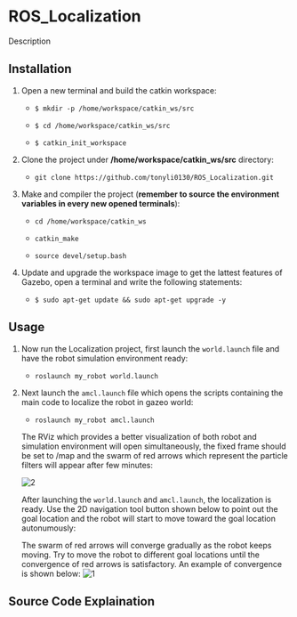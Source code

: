 # ROS_Localization
Description

## Installation
1. Open a new terminal and build the catkin workspace:

    * `$ mkdir -p /home/workspace/catkin_ws/src`
 
    * `$ cd /home/workspace/catkin_ws/src`
 
    * `$ catkin_init_workspace`
 
  
2. Clone the project under  **/home/workspace/catkin_ws/src** directory:

    * `git clone https://github.com/tonyli0130/ROS_Localization.git`
 
 3. Make and compiler the project (**remember to source the environment variables in every new opened terminals**):
 
    * `cd /home/workspace/catkin_ws`
 
    * `catkin_make`
 
    * `source devel/setup.bash`
 
 
4. Update and upgrade the workspace image to get the lattest features of Gazebo, open a terminal and write the following statements:

    * `$ sudo apt-get update && sudo apt-get upgrade -y`

## Usage
1. Now run the Localization project, first launch the `world.launch` file and have the robot simulation environment ready:

    * `roslaunch my_robot world.launch`
    
2. Next launch the `amcl.launch` file which opens the scripts containing the main code to localize the robot in gazeo world:
    * `roslaunch my_robot amcl.launch`
 
   The RViz which provides a better visualization of both robot and simulation environment will open simultaneously, the fixed frame should be set to /map and the swarm of red arrows which represent the particle filters will appear after few minutes:
      
   ![2](https://user-images.githubusercontent.com/60047845/89330177-80d18380-d655-11ea-9a68-4763ca16275f.png)
  
 
   After launching the `world.launch` and `amcl.launch`, the localization is ready. Use the 2D navigation tool button shown below to point out the goal location and the robot will start to move toward the goal location autonumously:
   
   The swarm of red arrows will converge gradually as the robot keeps moving. Try to move the robot to different goal locations until the convergence of red arrows is satisfactory. An example of convergence is shown below:
   ![1](https://user-images.githubusercontent.com/60047845/89330153-76af8500-d655-11ea-95eb-aa12b0b293c4.png)

 
## Source Code Explaination
